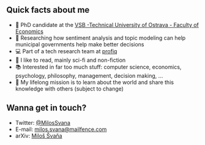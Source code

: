 ## Quick facts about me

- 🏫 PhD candidate at the [VSB -Technical University of Ostrava - Faculty of Economics](https://www.ekf.vsb.cz/cs/)
- 🔬 Researching how sentiment analysis and topic modeling can help municipal governments help make better decisions
- 💻 Part of a tech research team at [profiq](https://www.profiq.com/)
- 📖 I like to read, mainly sci-fi and non-fiction
- 📚 Interested in far too much stuff: computer science, economics, psychology, philosophy, management, decision making, ...
- 🔭 My lifelong mission is to learn about the world and share this knowledge with others (subject to change)

<!--
## HW/SW specs

I am pretty conservative when it comes to buying tech. As long as it works ...

### 🖥️ Desktop PC

- CPU: i7-6700K
- RAM: 32GB DDR4
- GPU: GTX980Ti (has some weird combination of air and water cooling)
- SSD: 2x Samsung SSD 950 PRO 256GB
- HDD: Some random Western Digital 1TB hard drive
- Monitor: Some random older 24-inch Full HD monitor from DELL

### 🖋️ Software

- OS: Fedora 38 with vanilla Gnome
- Editor/IDE:
  - JetBrains IDEs with Vim bindings for larger projects
  - Neovim for smaller projects
  - Jupyter Lab for notebooks
-->

## Wanna get in touch?

- Twitter: [@MilosSvana](https://twitter.com/MilosSvana)
- E-mail: [milos.svana@mailfence.com](mailto:milos.svana@mailfence.com)
- arXiv: [Miloš Švaňa](https://arxiv.org/search/cs?searchtype=author&query=%C5%A0va%C5%88a%2C+M)

